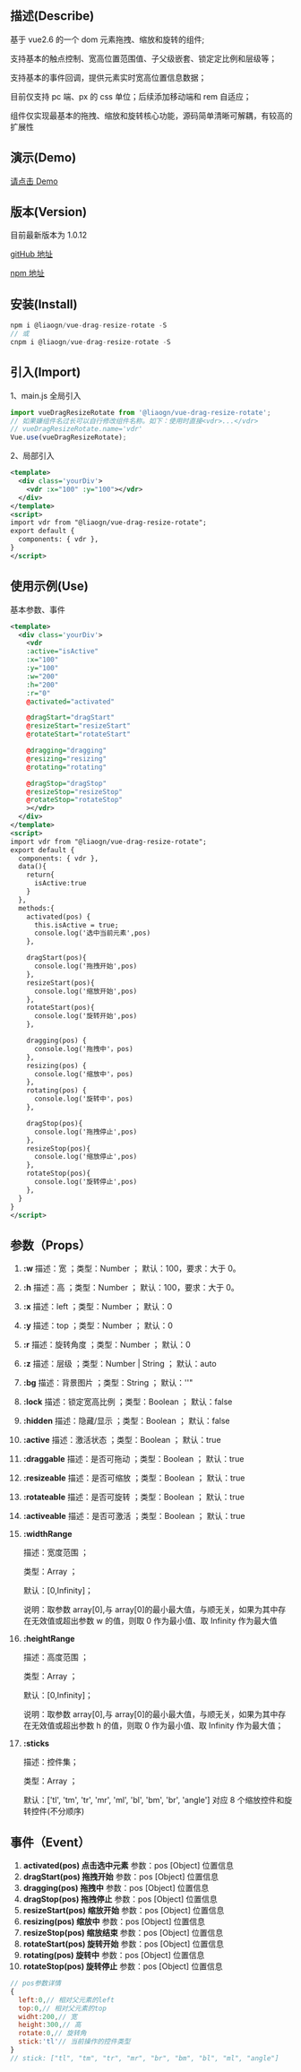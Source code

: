 ## 描述(Describe)

基于 vue2.6 的一个 dom 元素拖拽、缩放和旋转的组件;

支持基本的触点控制、宽高位置范围值、子父级嵌套、锁定定比例和层级等；

支持基本的事件回调，提供元素实时宽高位置信息数据；

目前仅支持 pc 端、px 的 css 单位；后续添加移动端和 rem 自适应；

组件仅实现最基本的拖拽、缩放和旋转核心功能，源码简单清晰可解耦，有较高的扩展性

## 演示(Demo)

[请点击 Demo](https://liaogn.github.io/vue-drag-resize-rotate/dist/index.html)

## 版本(Version)

目前最新版本为 1.0.12

[gitHub 地址](https://github.com/liaogn/vue-drag-resize-rotate)

[npm 地址](https://www.npmjs.com/package/@liaogn/vue-drag-resize-rotate)

## 安装(Install)

```javascript
npm i @liaogn/vue-drag-resize-rotate -S
// 或
cnpm i @liaogn/vue-drag-resize-rotate -S
```

## 引入(Import)

1、main.js 全局引入

```javascript
import vueDragResizeRotate from '@liaogn/vue-drag-resize-rotate';
// 如果嫌组件名过长可以自行修改组件名称。如下：使用时直接<vdr>...</vdr>
// vueDragResizeRotate.name='vdr'
Vue.use(vueDragResizeRotate);
```

2、局部引入

```xml
<template>
  <div class='yourDiv'>
    <vdr :x="100" :y="100"></vdr>
  </div>
</template>
<script>
import vdr from "@liaogn/vue-drag-resize-rotate";
export default {
  components: { vdr },
}
</script>
```

## 使用示例(Use)

基本参数、事件

```xml
<template>
  <div class='yourDiv'>
    <vdr
    :active="isActive"
    :x="100"
    :y="100"
    :w="200"
    :h="200"
    :r="0"
    @activated="activated"

    @dragStart="dragStart"
    @resizeStart="resizeStart"
    @rotateStart="rotateStart"

    @dragging="dragging"
    @resizing="resizing"
    @rotating="rotating"

    @dragStop="dragStop"
    @resizeStop="resizeStop"
    @rotateStop="rotateStop"
    ></vdr>
  </div>
</template>
<script>
import vdr from "@liaogn/vue-drag-resize-rotate";
export default {
  components: { vdr },
  data(){
    return{
      isActive:true
    }
  },
  methods:{
    activated(pos) {
      this.isActive = true;
      console.log('选中当前元素',pos)
    },

    dragStart(pos){
      console.log('拖拽开始',pos)
    },
    resizeStart(pos){
      console.log('缩放开始',pos)
    },
    rotateStart(pos){
      console.log('旋转开始',pos)
    },

    dragging(pos) {
      console.log('拖拽中'，pos)
    },
    resizing(pos) {
      console.log('缩放中'，pos)
    },
    rotating(pos) {
      console.log('旋转中'，pos)
    },

    dragStop(pos){
      console.log('拖拽停止',pos)
    },
    resizeStop(pos){
      console.log('缩放停止',pos)
    },
    rotateStop(pos){
      console.log('旋转停止',pos)
    },
  }
}
</script>
```

## 参数（Props）

1. **:w** 描述：宽 ；类型：Number ； 默认：100，要求：大于 0。
2. **:h** 描述：高 ；类型：Number ； 默认：100，要求：大于 0。
3. **:x** 描述：left ；类型：Number ； 默认：0
4. **:y** 描述：top ；类型：Number ； 默认：0
5. **:r** 描述：旋转角度 ；类型：Number ； 默认：0
6. **:z** 描述：层级 ；类型：Number | String ； 默认：auto
7. **:bg** 描述：背景图片 ；类型：String ； 默认：''"
8. **:lock** 描述：锁定宽高比例 ；类型：Boolean ； 默认：false
9. **:hidden** 描述：隐藏/显示 ；类型：Boolean ； 默认：false
10. **:active** 描述：激活状态 ；类型：Boolean ； 默认：true
11. **:draggable** 描述：是否可拖动 ；类型：Boolean ； 默认：true
12. **:resizeable** 描述：是否可缩放 ；类型：Boolean ； 默认：true
13. **:rotateable** 描述：是否可旋转 ；类型：Boolean ； 默认：true
14. **:activeable** 描述：是否可激活 ；类型：Boolean ； 默认：true
15. **:widthRange**

    描述：宽度范围 ；

    类型：Array ；

    默认：[0,Infinity]；

    说明：取参数 array[0],与 array[0]的最小最大值，与顺无关，如果为其中存在无效值或超出参数 w 的值，则取 0 作为最小值、取 Infinity 作为最大值

16. **:heightRange**

    描述：高度范围 ；

    类型：Array ；

    默认：[0,Infinity]；

    说明：取参数 array[0],与 array[0]的最小最大值，与顺无关，如果为其中存在无效值或超出参数 h 的值，则取 0 作为最小值、取 Infinity 作为最大值；

17. **:sticks**

    描述：控件集；

    类型：Array ；

    默认：['tl', 'tm', 'tr', 'mr', 'ml', 'bl', 'bm', 'br', 'angle'] 对应 8 个缩放控件和旋转控件(不分顺序)

## 事件（Event）

1. **activated(pos) 点击选中元素** 参数：pos [Object] 位置信息
2. **dragStart(pos) 拖拽开始** 参数：pos [Object] 位置信息
3. **dragging(pos) 拖拽中** 参数：pos [Object] 位置信息
4. **dragStop(pos) 拖拽停止** 参数：pos [Object] 位置信息
5. **resizeStart(pos) 缩放开始** 参数：pos [Object] 位置信息
6. **resizing(pos) 缩放中** 参数：pos [Object] 位置信息
7. **resizeStop(pos) 缩放结束** 参数：pos [Object] 位置信息
8. **rotateStart(pos) 旋转开始** 参数：pos [Object] 位置信息
9. **rotating(pos) 旋转中** 参数：pos [Object] 位置信息
10. **rotateStop(pos) 旋转停止** 参数：pos [Object] 位置信息

```javascript
// pos参数详情
{
  left:0,// 相对父元素的left
  top:0,// 相对父元素的top
  widht:200,// 宽
  height:300,// 高
  rotate:0,// 旋转角
  stick:'tl'// 当前操作的控件类型
}
// stick: ["tl", "tm", "tr", "mr", "br", "bm", "bl", "ml", "angle"]
```
